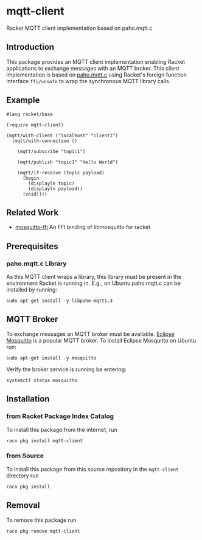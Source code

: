 # mqtt-client

Racket MQTT client implementation based on paho.mqtt.c

## Introduction

This package provides an MQTT client implementation enabling Racket applications to exchange messages with an MQTT broker. This client implementation is based on [paho.mqtt.c](https://github.com/eclipse/paho.mqtt.c) using Racket's foreign function interface `ffi/unsafe` to wrap the synchronous MQTT library calls.

## Example

```racket
#lang racket/base

(require mqtt-client)

(mqtt/with-client ("localhost" "client1")
  (mqtt/with-connection ()
  
    (mqtt/subscribe "topic1")
  
    (mqtt/publish "topic1" "Hello World")

    (mqtt/if-receive (topic payload)
	  (begin
	    (displayln topic)
		(displayln payload))
      (void))))
```

## Related Work

- [mosquitto-ffi](https://pkgs.racket-lang.org/package/mosquitto-ffi) An FFI binding of libmosquitto for racket

## Prerequisites

### paho.mqtt.c Library

As this MQTT client wraps a library, this library must be present in the environment Racket is running in. E.g., on Ubuntu paho.mqtt.c can be installed by running:

    sudo apt-get install -y libpaho-mqtt1.3
	
## MQTT Broker

To exchange messages an MQTT broker must be available. [Eclipse Mosquitto](https://mosquitto.org/) is a popular MQTT broker. To install Eclipse Mosquitto on Ubuntu run:

    sudo apt-get install -y mosquitto
   
Verify the broker service is running be entering:

    systemctl status mosquitto
	
## Installation

### from Racket Package Index Catalog

To install this package from the internet, run

    raco pkg install mqtt-client


### from Source

To install this package from this source repository in the `mqtt-client` directory run

    raco pkg install
	
## Removal

To remove this package run

    raco pkg remove mqtt-client
	



